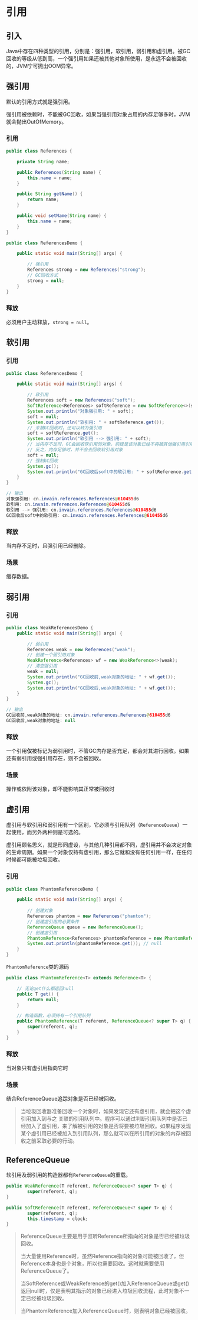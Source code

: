 # 引用

## 引入

Java中存在四种类型的引用，分别是：强引用，软引用，弱引用和虚引用。被GC回收的等级从低到高，一个强引用如果还被其他对象所使用，是永远不会被回收的，JVM宁可抛出OOM异常。

## 强引用

默认的引用方式就是强引用。

强引用被依赖时，不能被GC回收，如果当强引用对象占用的内存足够多时，JVM就会抛出OutOfMemory。

### 引用

```java
public class References {

    private String name;

    public References(String name) {
        this.name = name;
    }

    public String getName() {
        return name;
    }

    public void setName(String name) {
        this.name = name;
    }
}

public class ReferencesDemo {

    public static void main(String[] args) {

        // 强引用
        References strong = new References("strong");
        // GC回收方式
        strong = null;
    }
}
```

### 释放

必须用户主动释放，`strong = null`。

## 软引用

### 引用

```java
public class ReferencesDemo {

    public static void main(String[] args) {

        // 软引用
        References soft = new References("soft");
        SoftReference<References> softReference = new SoftReference<>(soft);
        System.out.println("对象强引用: " + soft);
        soft = null;
        System.out.println("软引用: " + softReference.get());
        // 未被GC回收时，还可以转为强引用
        soft = softReference.get();
        System.out.println("软引用 --> 强引用: " + soft);
        // 当内存不足时，GC会回收软引用的对象，前提是该对象已经不再被其他强引用引用
        // 反之，内存足够时，并不会去回收软引用对象
        soft = null;
        // 强制GC回收
        System.gc();
        System.out.println("GC回收后soft中的软引用: " + softReference.get());
    }
}

// 输出
对象强引用: cn.invain.references.References@610455d6
软引用: cn.invain.references.References@610455d6
软引用 --> 强引用: cn.invain.references.References@610455d6
GC回收后soft中的软引用: cn.invain.references.References@610455d6
```

### 释放

当内存不足时，且强引用已经删除。

### 场景

缓存数据。

## 弱引用

### 引用

```java
public class WeakReferencesDemo {
    public static void main(String[] args) {

        // 弱引用
        References weak = new References("weak");
        // 创建一个弱引用对象
        WeakReference<References> wf = new WeakReference<>(weak);
        // 清空强引用
        weak = null;
        System.out.println("GC回收前,weak对象的地址: " + wf.get());
        System.gc();
        System.out.println("GC回收后,weak对象的地址: " + wf.get());
    }
}

// 输出
GC回收前,weak对象的地址: cn.invain.references.References@610455d6
GC回收后,weak对象的地址: null
```

### 释放

一个引用**仅**被标记为弱引用时，不管GC内存是否充足，都会对其进行回收。如果还有弱引用或强引用存在，则不会被回收。

### 场景

操作或依附该对象，却不能影响其正常被回收时

## 虚引用

虚引用与软引用和弱引用有一个区别，它必须与引用队列（`ReferenceQueue`）一起使用，而另外两种则是可选的。

虚引用顾名思义，就是形同虚设，与其他几种引用都不同，虚引用并不会决定对象的生命周期。如果一个对象仅持有虚引用，那么它就和没有任何引用一样，在任何时候都可能被垃圾回收。

### 引用

```java
public class PhantomReferenceDemo {

    public static void main(String[] args) {
		
        // 创建对象
        References phantom = new References("phantom");
        // 创建虚引用的必要条件
        ReferenceQueue queue = new ReferenceQueue();
        // 创建虚引用
        PhantomReference<References> phantomReference = new PhantomReference<>(phantom, queue);
        System.out.println(phantomReference.get());	// null
    }
}
```

`PhantomReference`类的源码

```java
public class PhantomReference<T> extends Reference<T> {

    // 无论get什么都返回null
    public T get() {
        return null;
    }

    // 构造函数，必须持有一个引用队列
    public PhantomReference(T referent, ReferenceQueue<? super T> q) {
        super(referent, q);
    }
}
```

### 释放

当对象只有虚引用指向它时

### 场景

结合ReferenceQueue追踪对象是否已经被回收。

>当垃圾回收器准备回收一个对象时，如果发现它还有虚引用，就会把这个虚引用加入到与之 关联的引用队列中。程序可以通过判断引用队列中是否已经加入了虚引用，来了解被引用的对象是否将要被垃圾回收。如果程序发现某个虚引用已经被加入到引用队列，那么就可以在所引用的对象的内存被回收之前采取必要的行动。

## ReferenceQueue

软引用及弱引用的构造器都有`ReferenceQueue`的重载。

```java
public WeakReference(T referent, ReferenceQueue<? super T> q) {
        super(referent, q);
}

public SoftReference(T referent, ReferenceQueue<? super T> q) {
        super(referent, q);
        this.timestamp = clock;
}
```

>ReferenceQueue主要是用于监听Reference所指向的对象是否已经被垃圾回收。
>
>当大量使用Reference时，虽然Reference指向的对象可能被回收了，但Reference本身也是个对象，所以也需要回收。这时就需要使用ReferenceQueue了。
>
>当SoftReference或WeakReference的get()加入ReferenceQueue或get()返回null时，仅是表明其指示的对象已经进入垃圾回收流程，此时对象不一定已经被垃圾回收。
>
>当PhantomReference加入ReferenceQueue时，则表明对象已经被回收。